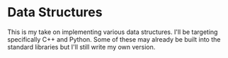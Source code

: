 # Data Structures

This is my take on implementing various data structures. I'll be targeting specifically C++ and Python. Some of these may already be built into the standard libraries but I'll still write my own version.